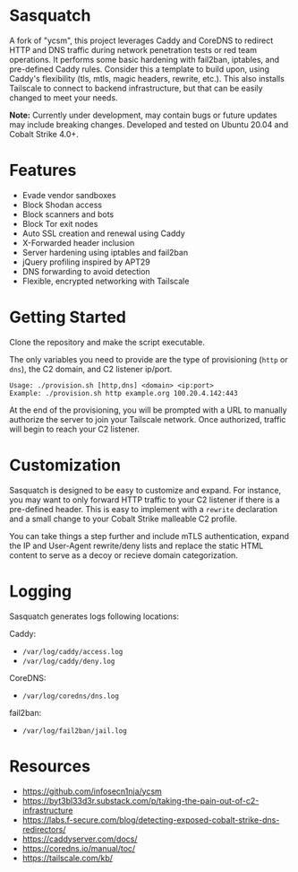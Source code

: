 # Sasquatch

A fork of "ycsm", this project leverages Caddy and CoreDNS to redirect HTTP and DNS traffic during network penetration tests or red team operations. It performs some basic hardening with fail2ban, iptables, and pre-defined Caddy rules. Consider this a template to build upon, using Caddy's flexibility (tls, mtls, magic headers, rewrite, etc.). This also installs Tailscale to connect to backend infrastructure, but that can be easily changed to meet your needs.

**Note:** Currently under development, may contain bugs or future updates may include breaking changes. Developed and tested on Ubuntu 20.04 and Cobalt Strike 4.0+. 

# Features

* Evade vendor sandboxes
* Block Shodan access
* Block scanners and bots
* Block Tor exit nodes
* Auto SSL creation and renewal using Caddy
* X-Forwarded header inclusion
* Server hardening using iptables and fail2ban
* jQuery profiling inspired by APT29
* DNS forwarding to avoid detection
* Flexible, encrypted networking with Tailscale

# Getting Started

Clone the repository and make the script executable.

The only variables you need to provide are the type of provisioning (`http` or `dns`), the C2 domain, and C2 listener ip/port. 

```
Usage: ./provision.sh [http,dns] <domain> <ip:port>
Example: ./provision.sh http example.org 100.20.4.142:443
```

At the end of the provisioning, you will be prompted with a URL to manually authorize the server to join your Tailscale network. Once authorized, traffic will begin to reach your C2 listener.

# Customization

Sasquatch is designed to be easy to customize and expand. For instance, you may want to only forward HTTP traffic to your C2 listener if there is a pre-defined header. This is easy to implement with a `rewrite` declaration and a small change to your Cobalt Strike malleable C2 profile.

You can take things a step further and include mTLS authentication, expand the IP and User-Agent rewrite/deny lists and replace the static HTML content to serve as a decoy or recieve domain categorization.

# Logging

Sasquatch generates logs following locations:

Caddy:
* `/var/log/caddy/access.log`
* `/var/log/caddy/deny.log`

CoreDNS:
* `/var/log/coredns/dns.log`

fail2ban:
* `/var/log/fail2ban/jail.log`

# Resources

 - https://github.com/infosecn1nja/ycsm
 - https://byt3bl33d3r.substack.com/p/taking-the-pain-out-of-c2-infrastructure
 - https://labs.f-secure.com/blog/detecting-exposed-cobalt-strike-dns-redirectors/
 - https://caddyserver.com/docs/
 - https://coredns.io/manual/toc/
 - https://tailscale.com/kb/
